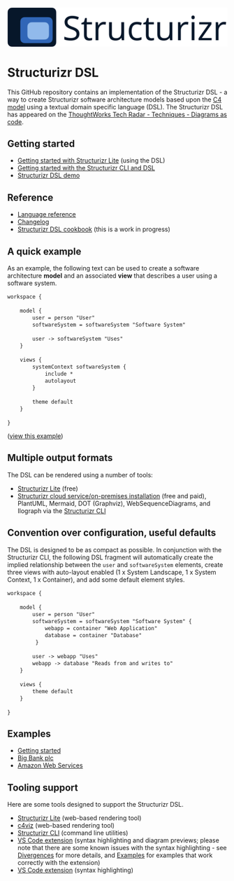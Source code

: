 ![Structurizr](images/structurizr-banner.png)

# Structurizr DSL

This GitHub repository contains an implementation of the Structurizr DSL - a way to create Structurizr software architecture models based upon the [C4 model](https://c4model.com) using a textual domain specific language (DSL). The Structurizr DSL has appeared on the [ThoughtWorks Tech Radar - Techniques - Diagrams as code](https://www.thoughtworks.com/radar/techniques/diagrams-as-code).

##  Getting started

* [Getting started with Structurizr Lite](https://dev.to/simonbrown/getting-started-with-structurizr-lite-27d0) (using the DSL)
* [Getting started with the Structurizr CLI and DSL](https://github.com/structurizr/cli/blob/master/docs/getting-started.md)
* [Structurizr DSL demo](https://structurizr.com/dsl)

##  Reference

* [Language reference](language-reference/index.md)
* [Changelog](changelog.md)
* [Structurizr DSL cookbook](cookbook) (this is a work in progress)

## A quick example

As an example, the following text can be used to create a software architecture __model__ and an associated __view__ that describes a user using a software system.

```
workspace {

    model {
        user = person "User"
        softwareSystem = softwareSystem "Software System"

        user -> softwareSystem "Uses"
    }

    views {
        systemContext softwareSystem {
            include *
            autolayout
        }

        theme default
    }

}
```

([view this example](https://structurizr.com/dsl?example=getting-started))

## Multiple output formats

The DSL can be rendered using a number of tools:

- [Structurizr Lite](https://structurizr.com/help/lite) (free)
- [Structurizr cloud service/on-premises installation](https://structurizr.com) (free and paid), PlantUML, Mermaid, DOT (Graphviz), WebSequenceDiagrams, and Ilograph via the [Structurizr CLI](https://github.com/structurizr/cli)

## Convention over configuration, useful defaults

The DSL is designed to be as compact as possible. In conjunction with the Structurizr CLI, the following DSL fragment will automatically create the implied relationship between the ```user``` and ```softwareSystem``` elements, create three views with auto-layout enabled (1 x System Landscape, 1 x System Context, 1 x Container), and add some default element styles.

```
workspace {

    model {
        user = person "User"
        softwareSystem = softwareSystem "Software System" {
            webapp = container "Web Application"
            database = container "Database"
         }

        user -> webapp "Uses"
        webapp -> database "Reads from and writes to"
    }

    views {
    	theme default
    }

}
```

## Examples

* [Getting started](https://structurizr.com/dsl?example=getting-started)
* [Big Bank plc](https://structurizr.com/dsl?example=big-bank-plc)
* [Amazon Web Services](https://structurizr.com/dsl?example=amazon-web-services)

## Tooling support

Here are some tools designed to support the Structurizr DSL.

* [Structurizr Lite](https://structurizr.com/help/lite) (web-based rendering tool)
* [c4viz](https://github.com/pmorch/c4viz) (web-based rendering tool)
* [Structurizr CLI](https://github.com/structurizr/cli) (command line utilities)
* [VS Code extension](https://marketplace.visualstudio.com/items?itemName=systemticks.c4-dsl-extension) (syntax highlighting and diagram previews; please note that there are some known issues with the syntax highlighting - see [Divergences](https://gitlab.com/systemticks/c4-grammar/-/tree/master/extension#divergences) for more details, and [Examples](https://gitlab.com/systemticks/c4-grammar/-/tree/master/workspace) for examples that work correctly with the extension)
* [VS Code extension](https://marketplace.visualstudio.com/items?itemName=ciarant.vscode-structurizr) (syntax highlighting)
